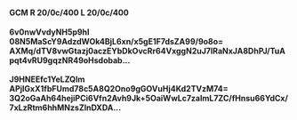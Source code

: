 #### GCM R 20/0c/400 L 20/0c/400
**6v0nwVvdyNH5p9hl**<br/>**08N5MaScY9AdzdWOk4BjL6xn/x5gE1F7dsZA99/9o8o=**<br/>**AXMq/dTV8vwGtazj0aczEYbDkOvcRr64VxggN2uJ7lRaNxJA8DhPJ/TuApqt4vRU9gqzNR49oHsdobab...**<br/><br/>
**J9HNEEfc1YeLZQlm**<br/>**APjlGxX1fbFUmd78c5A8Q2Ono9gGOVuHj4Kd2TVzM74=**<br/>**3Q2oGaAh64hejiPCi6Vfn2Avh9Jk+5OaiWwLc7zalmL7ZC/fHnsu66YdCx/7xLzRtm6hhMNzsZlnDXDA...**
